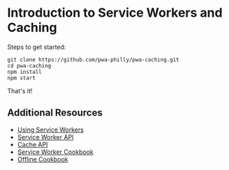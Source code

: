 # Introduction to Service Workers and Caching

Steps to get started:

```
git clone https://github.com/pwa-philly/pwa-caching.git
cd pwa-caching
npm install
npm start
```

That's it!

## Additional Resources

* [Using Service Workers](https://developer.mozilla.org/en-US/docs/Web/API/Service_Worker_API/Using_Service_Workers)
* [Service Worker API](https://developer.mozilla.org/en-US/docs/Web/API/Service_Worker_API)
* [Cache API](https://developer.mozilla.org/en-US/docs/Web/API/Cache)
* [Service Worker Cookbook](https://serviceworke.rs/)
* [Offline Cookbook](https://jakearchibald.com/2014/offline-cookbook/)
